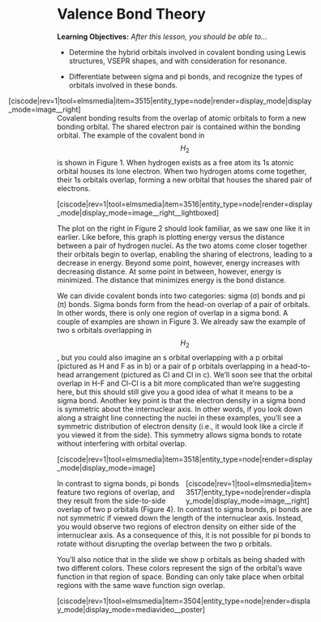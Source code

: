 <div style="float:right;margin:auto"><ebook-button title="Orbital Overlap" link="https://genchem.science.psu.edu/09-1-orbital-overlap"></ebook-button></div>

<div style="float:right;margin:auto"><ebook-button title="Pi bonds" link="https://genchem.science.psu.edu/09-3-%CF%80-bonds"></ebook-button></div>



# Valence Bond Theory

**Learning Objectives:** _After this lesson, you should be able to…_

* Determine the hybrid orbitals involved in covalent bonding using Lewis structures, VSEPR shapes, and with consideration for resonance.

* Differentiate between sigma and pi bonds, and recognize the types of orbitals involved in these bonds.

<div style="float:right;max-width:600px;margin:auto">[ciscode|rev=1|tool=elmsmedia|item=3515|entity_type=node|render=display_mode|display_mode=image__right]</div>

Covalent bonding results from the overlap of atomic orbitals to form a new bonding orbital. The shared electron pair is contained within the bonding orbital. The example of the covalent bond in $$H_2$$ is shown in Figure 1. When hydrogen exists as a free atom its 1s atomic orbital houses its lone electron. When two hydrogen atoms come together, their 1s orbitals overlap, forming a new orbital that houses the shared pair of electrons.

[ciscode|rev=1|tool=elmsmedia|item=3516|entity_type=node|render=display_mode|display_mode=image__right__lightboxed]

The plot on the right in Figure 2 should look familiar, as we saw one like it in earlier. Like before, this graph is plotting energy versus the distance between a pair of hydrogen nuclei. As the two atoms come closer together their orbitals begin to overlap, enabling the sharing of electrons, leading to a decrease in energy. Beyond some point, however, energy increases with decreasing distance. At some point in between, however, energy is minimized. The distance that minimizes energy is the bond distance.



We can divide covalent bonds into two categories: sigma (σ) bonds and pi (π) bonds. Sigma bonds form from the head-on overlap of a pair of orbitals. In other words, there is only one region of overlap in a sigma bond. A couple of examples are shown in Figure 3. We already saw the example of two s orbitals overlapping in $$H_2$$, but you could also imagine an s orbital overlapping with a p orbital (pictured as H and F as in b) or a pair of p orbitals overlapping in a head-to-head arrangement (pictured as Cl and Cl in c). We’ll soon see that the orbital overlap in H-F and Cl-Cl is a bit more complicated than we’re suggesting here, but this should still give you a good idea of what it means to be a sigma bond. Another key point is that the electron density in a sigma bond is symmetric about the internuclear axis. In other words, if you look down along a straight line connecting the nuclei in these examples, you’ll see a symmetric distribution of electron density (i.e., it would look like a circle if you viewed it from the side). This symmetry allows sigma bonds to rotate without interfering with orbital overlap. 

[ciscode|rev=1|tool=elmsmedia|item=3518|entity_type=node|render=display_mode|display_mode=image]

<div style="max-width:250px;float:right">[ciscode|rev=1|tool=elmsmedia|item=3517|entity_type=node|render=display_mode|display_mode=image__right]</div>

In contrast to sigma bonds, pi bonds feature two regions of overlap, and they result from the side-to-side overlap of two p orbitals (Figure 4). In contrast to sigma bonds, pi bonds are not symmetric if viewed down the length of the internuclear axis. Instead, you would observe two regions of electron density on either side of the internuclear axis. As a consequence of this, it is not possible for pi bonds to rotate without disrupting the overlap between the two p orbitals.

You’ll also notice that in the slide we show p orbitals as being shaded with two different colors. These colors represent the sign of the orbital’s wave function in that region of space. Bonding can only take place when orbital regions with the same wave function sign overlap.


[ciscode|rev=1|tool=elmsmedia|item=3504|entity_type=node|render=display_mode|display_mode=mediavideo__poster]

